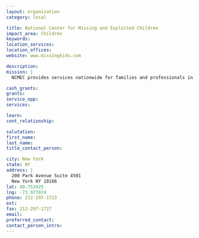 ```yaml
---
layout: organization
category: local

title: National Center for Missing and Exploited Children
impact_area: Children
keywords: 
location_services: 
location_offices: 
website: www.missingkids.com

description: 
mission: |
  NCMEC provides services nationwide for families and professionals in the prevention of abducted, endangered, and sexually exploited children. NCMEC also assists law enforcement in the prosecution of the criminals who perpetrate these terrible crimes.

cash_grants: 
grants: 
service_opp: 
services: 

learn: 
cont_relationship: 

salutation: 
first_name: 
last_name: 
title_contact_person: 

city: New York
state: NY
address: |
  200 Park Avenue Suite 4501   
  New York NY 10166
lat: 40.753925
lng: -73.977074
phone: 212-297-1723
ext: 
fax: 212-297-1727
email: 
preferred_contact: 
contact_person_intro: 
---
```

